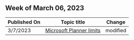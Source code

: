 <!-- This file is generated automatically each week. Changes made to this file will be overwritten.-->



## Week of March 06, 2023


| Published On |Topic title | Change |
|------|------------|--------|
| 3/7/2023 | [Microsoft Planner limits](/Office365/Planner/planner-limits) | modified |

